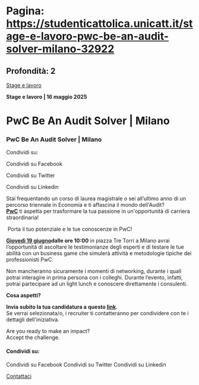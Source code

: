 # Pagina: https://studenticattolica.unicatt.it/stage-e-lavoro-pwc-be-an-audit-solver-milano-32922

## Profondità: 2

[Stage e lavoro](avvisi-stage-e-lavoro)


**Stage e lavoro
| 16 maggio 2025**

# PwC Be An Audit Solver | Milano

### PwC Be An Audit Solver | Milano

Condividi su:

Condividi su Facebook

Condividi su Twitter

Condividi su Linkedin

Stai frequentando un corso di laurea magistrale o sei all’ultimo anno di un percorso triennale in Economia e ti affascina il mondo dell'Audit?  
[**PwC**](https://jobs-it.pwc.com/it/it/event/680f29b40a47bf5b8ac9912c/Be-An-Audit-Solver-Milano) ti aspetta per trasformare la tua passione in un'opportunità di carriera straordinaria!

 Porta il tuo potenziale e le tue conoscenze in PwC!

[**Giovedì 19 giugno**](https://jobs-it.pwc.com/it/it/event/680f29b40a47bf5b8ac9912c/Be-An-Audit-Solver-Milano)**dalle ore 10:00** in piazza Tre Torri a Milano avrai l’opportunità di ascoltare le testimonianze degli esperti e di testare le tue abilità con un business game che simulerà attività e metodologie tipiche dei professionisti PwC.  
  
Non mancheranno sicuramente i momenti di networking, durante i quali potrai interagire in prima persona con i colleghi. Durante l’evento, infatti, potrai partecipare ad un light lunch e conoscere direttamente i consulenti.

**Cosa aspetti?**

**Invia subito la tua candidatura a** **questo [link](https://eur03.safelinks.protection.outlook.com/?url=https%3A%2F%2Fjobs-it.pwc.com%2Fit%2Fit%2Fevent%2F680f29b40a47bf5b8ac9912c%2FBe-An-Audit-Solver-Milano&data=05%7C02%7CElisa.Creperio%40unicatt.it%7Ce54e6973a75147c68c2c08dd947fe37c%7Cb94f7d7481ff44a9b5886682acc85779%7C0%7C0%7C638829999177814667%7CUnknown%7CTWFpbGZsb3d8eyJFbXB0eU1hcGkiOnRydWUsIlYiOiIwLjAuMDAwMCIsIlAiOiJXaW4zMiIsIkFOIjoiTWFpbCIsIldUIjoyfQ%3D%3D%7C0%7C%7C%7C&sdata=dbK2HldAOM%2Fy2alhIx0j02GcMsUWBCciVs73DLWM3tw%3D&reserved=0 "https://jobs-it.pwc.com/it/it/event/680f29b40a47bf5b8ac9912c/Be-An-Audit-Solver-Milano").**  
Se verrai selezionata/o, i recruiter ti contatteranno per condividere con te i dettagli dell'iniziativa.

Are you ready to make an impact?  
Accept the challenge.

#### Condividi su:

Condividi su Facebook
Condividi su Twitter
Condividi su Linkedin

[Contattaci](home-contatti "Contattaci")